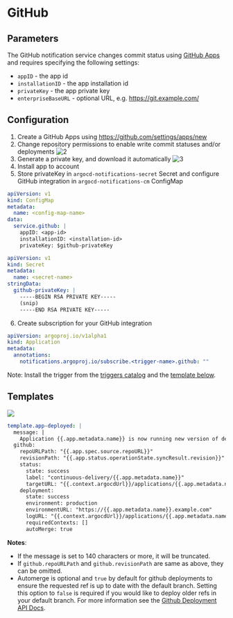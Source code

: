 # GitHub

## Parameters

The GitHub notification service changes commit status using [GitHub Apps](https://docs.github.com/en/developers/apps) and requires specifying the following settings:

* `appID` - the app id
* `installationID` - the app installation id
* `privateKey` - the app private key
* `enterpriseBaseURL` - optional URL, e.g. https://git.example.com/

## Configuration

1. Create a GitHub Apps using https://github.com/settings/apps/new
2. Change repository permissions to enable write commit statuses and/or deployments
![2](https://user-images.githubusercontent.com/18019529/108397381-3ca57980-725b-11eb-8d17-5b8992dc009e.png)
3. Generate a private key, and download it automatically
![3](https://user-images.githubusercontent.com/18019529/108397926-d4a36300-725b-11eb-83fe-74795c8c3e03.png)
4. Install app to account
5. Store privateKey in `argocd-notifications-secret` Secret and configure GitHub integration
in `argocd-notifications-cm` ConfigMap

```yaml
apiVersion: v1
kind: ConfigMap
metadata:
  name: <config-map-name>
data:
  service.github: |
    appID: <app-id>
    installationID: <installation-id>
    privateKey: $github-privateKey
```

```yaml
apiVersion: v1
kind: Secret
metadata:
  name: <secret-name>
stringData:
  github-privateKey: |
    -----BEGIN RSA PRIVATE KEY-----
    (snip)
    -----END RSA PRIVATE KEY-----
```

6. Create subscription for your GitHub integration

```yaml
apiVersion: argoproj.io/v1alpha1
kind: Application
metadata:
  annotations:
    notifications.argoproj.io/subscribe.<trigger-name>.github: ""
```

Note: Install the trigger from the [triggers catalog](../index.md#getting-started) and the [template below](#templates).

## Templates

![](https://user-images.githubusercontent.com/18019529/108520497-168ce180-730e-11eb-93cb-b0b91f99bdc5.png)

```yaml
template.app-deployed: |
  message: |
    Application {{.app.metadata.name}} is now running new version of deployments manifests.
  github:
    repoURLPath: "{{.app.spec.source.repoURL}}"
    revisionPath: "{{.app.status.operationState.syncResult.revision}}"
    status:
      state: success
      label: "continuous-delivery/{{.app.metadata.name}}"
      targetURL: "{{.context.argocdUrl}}/applications/{{.app.metadata.name}}?operation=true"
    deployment:
      state: success
      environment: production
      environmentURL: "https://{{.app.metadata.name}}.example.com"
      logURL: "{{.context.argocdUrl}}/applications/{{.app.metadata.name}}?operation=true"
      requiredContexts: []
      autoMerge: true
```

**Notes**:
- If the message is set to 140 characters or more, it will be truncated.
- If `github.repoURLPath` and `github.revisionPath` are same as above, they can be omitted.
- Automerge is optional and `true` by default for github deployments to ensure the requested ref is up to date with the default branch.
  Setting this option to `false` is required if you would like to deploy older refs in your default branch.
  For more information see the [Github Deployment API Docs](https://docs.github.com/en/rest/deployments/deployments?apiVersion=2022-11-28#create-a-deployment).
